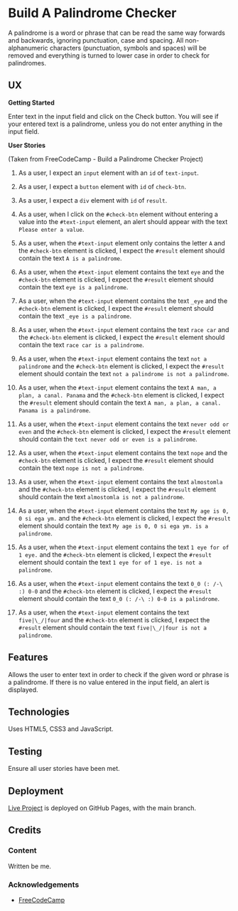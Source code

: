 # Build A Palindrome Checker

A palindrome is a word or phrase that can be read the same way forwards and backwards, ignoring punctuation, case and spacing.  All non-alphanumeric characters (punctuation, symbols and spaces) will be removed and everything is turned to lower case in order to check for palindromes.

## UX

**Getting Started**

Enter text in the input field and click on the Check button.  You will see if your entered text is a palindrome, unless you do not enter anything in the input field.

**User Stories**

(Taken from FreeCodeCamp - Build a Palindrome Checker Project)

1.  As a user, I expect an `input` element with an `id` of `text-input`.

2.  As a user, I expect a `button` element with `id` of `check-btn`.

3.  As a user, I expect a `div` element with `id` of `result`.

4.  As a user, when I click on the `#check-btn` element without entering a value into the `#text-input` element, an alert should appear with the text `Please enter a value`.

5.  As a user, when the `#text-input` element only contains the letter `A` and the `#check-btn` element is clicked, I expect the `#result` element should contain the text `A is a palindrome`.

6.  As a user, when the `#text-input` element contains the text `eye` and the `#check-btn` element is clicked, I expect the `#result` element should contain the text `eye is a palindrome`.

7.  As a user, when the `#text-input` element contains the text `_eye` and the `#check-btn` element is clicked, I expect the `#result` element should contain the text `_eye is a palindrome`.

8.  As a user, when the `#text-input` element contains the text `race car` and the `#check-btn` element is clicked, I expect the `#result` element should contain the text `race car is a palindrome`.

9.  As a user, when the `#text-input` element contains the text `not a palindrome` and the `#check-btn` element is clicked, I expect the `#result` element should contain the text `not a palindrome is not a palindrome`.

10.  As a user, when the `#text-input` element contains the text `A man, a plan, a canal. Panama` and the `#check-btn` element is clicked, I expect the `#result` element should contain the text `A man, a plan, a canal. Panama is a palindrome`.

11.  As a user, when the `#text-input` element contains the text `never odd or even` and the `#check-btn` element is clicked, I expect the `#result` element should contain the `text never odd or even is a palindrome`.

12.  As a user, when the `#text-input` element contains the text `nope` and the `#check-btn` element is clicked, I expect the `#result` element should contain the text `nope is not a palindrome`.

13.  As a user, when the `#text-input` element contains the text `almostomla` and the `#check-btn` element is clicked, I expect the `#result` element should contain the text `almostomla is not a palindrome`.

14.  As a user, when the `#text-input` element contains the text `My age is 0, 0 si ega ym.` and the `#check-btn` element is clicked, I expect the `#result` element should contain the text `My age is 0, 0 si ega ym. is a palindrome`.

15.  As a user, when the `#text-input` element contains the text `1 eye for of 1 eye.` and the `#check-btn` element is clicked, I expect the `#result` element should contain the text `1 eye for of 1 eye. is not a palindrome`.

16.  As a user, when the `#text-input` element contains the text `0_0 (: /-\ :) 0-0` and the `#check-btn` element is clicked, I expect the `#result` element should contain the text `0_0 (: /-\ :) 0-0 is a palindrome`.

17.  As a user, when the `#text-input` element contains the text `five|\_/|four` and the `#check-btn` element is clicked, I expect the `#result` element should contain the text `five|\_/|four is not a palindrome`.

## Features

Allows the user to enter text in order to check if the given word or phrase is a palindrome.  If there is no value entered in the input field, an alert is displayed.

## Technologies

Uses HTML5, CSS3 and JavaScript.

## Testing

Ensure all user stories have been met.

## Deployment

[Live Project](https://derektypist.github.io/build-a-palindrome-checker/) is deployed on GitHub Pages, with the main branch.

## Credits

### Content

Written be me.

### Acknowledgements

- [FreeCodeCamp](https://www.freecodecamp.org)



